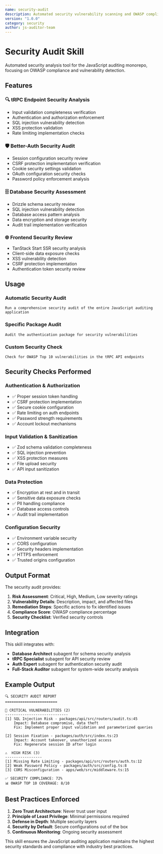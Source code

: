 ```yaml
---
name: security-audit
description: Automated security vulnerability scanning and OWASP compliance checking for the JavaScript auditing application
version: "1.0.0"
category: security
author: js-auditor-team
---
```


# Security Audit Skill

Automated security analysis tool for the JavaScript auditing monorepo, focusing on OWASP compliance and vulnerability detection.

## Features

### 🔍 **tRPC Endpoint Security Analysis**
- Input validation completeness verification
- Authentication and authorization enforcement
- SQL injection vulnerability detection
- XSS protection validation
- Rate limiting implementation checks

### 🛡️ **Better-Auth Security Audit**
- Session configuration security review
- CSRF protection implementation verification
- Cookie security settings validation
- OAuth configuration security checks
- Password policy enforcement analysis

### 🗄️ **Database Security Assessment**
- Drizzle schema security review
- SQL injection vulnerability detection
- Database access pattern analysis
- Data encryption and storage security
- Audit trail implementation verification

### 🌐 **Frontend Security Review**
- TanStack Start SSR security analysis
- Client-side data exposure checks
- XSS vulnerability detection
- CSRF protection implementation
- Authentication token security review

## Usage

### Automatic Security Audit
```
Run a comprehensive security audit of the entire JavaScript auditing application
```

### Specific Package Audit
```
Audit the authentication package for security vulnerabilities
```

### Custom Security Check
```
Check for OWASP Top 10 vulnerabilities in the tRPC API endpoints
```

## Security Checks Performed

### Authentication & Authorization
- ✅ Proper session token handling
- ✅ CSRF protection implementation
- ✅ Secure cookie configuration
- ✅ Rate limiting on auth endpoints
- ✅ Password strength requirements
- ✅ Account lockout mechanisms

### Input Validation & Sanitization
- ✅ Zod schema validation completeness
- ✅ SQL injection prevention
- ✅ XSS protection measures
- ✅ File upload security
- ✅ API input sanitization

### Data Protection
- ✅ Encryption at rest and in transit
- ✅ Sensitive data exposure checks
- ✅ PII handling compliance
- ✅ Database access controls
- ✅ Audit trail implementation

### Configuration Security
- ✅ Environment variable security
- ✅ CORS configuration
- ✅ Security headers implementation
- ✅ HTTPS enforcement
- ✅ Trusted origins configuration

## Output Format

The security audit provides:

1. **Risk Assessment**: Critical, High, Medium, Low severity ratings
2. **Vulnerability Details**: Description, impact, and affected files
3. **Remediation Steps**: Specific actions to fix identified issues
4. **Compliance Score**: OWASP compliance percentage
5. **Security Checklist**: Verified security controls

## Integration

This skill integrates with:
- **Database Architect** subagent for schema security analysis
- **tRPC Specialist** subagent for API security review
- **Auth Expert** subagent for authentication security audit
- **Full-Stack Auditor** subagent for system-wide security analysis

## Example Output

```
🔍 SECURITY AUDIT REPORT
========================

🚨 CRITICAL VULNERABILITIES (2)
-----------------------------
[1] SQL Injection Risk - packages/api/src/routers/audit.ts:45
    Impact: Database compromise, data theft
    Fix: Implement proper input validation and parameterized queries

[2] Session Fixation - packages/auth/src/index.ts:23
    Impact: Account takeover, unauthorized access
    Fix: Regenerate session ID after login

⚠️  HIGH RISK (3)
-----------------
[1] Missing Rate Limiting - packages/api/src/routers/auth.ts:12
[2] Weak Password Policy - packages/auth/src/config.ts:8
[3] CORS Misconfiguration - apps/web/src/middleware.ts:15

✅ SECURITY COMPLIANCE: 72%
📊 OWASP TOP 10 COVERAGE: 8/10
```

## Best Practices Enforced

1. **Zero Trust Architecture**: Never trust user input
2. **Principle of Least Privilege**: Minimal permissions required
3. **Defense in Depth**: Multiple security layers
4. **Security by Default**: Secure configurations out of the box
5. **Continuous Monitoring**: Ongoing security assessment

This skill ensures the JavaScript auditing application maintains the highest security standards and compliance with industry best practices.